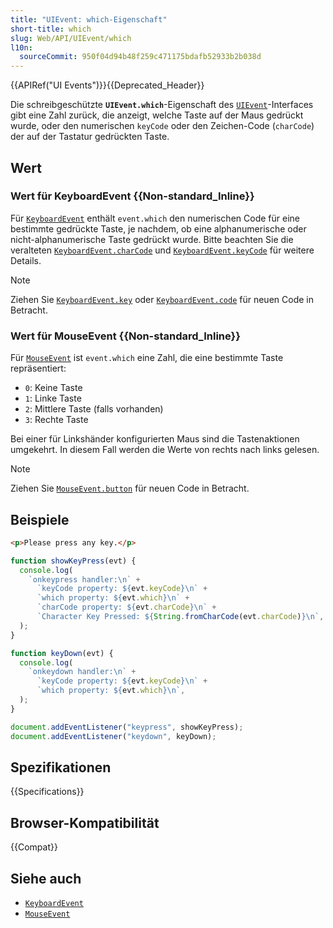```yaml
---
title: "UIEvent: which-Eigenschaft"
short-title: which
slug: Web/API/UIEvent/which
l10n:
  sourceCommit: 950f04d94b48f259c471175bdafb52933b2b038d
---
```


{{APIRef("UI Events")}}{{Deprecated_Header}}

Die schreibgeschützte **`UIEvent.which`**-Eigenschaft des [`UIEvent`](/de/docs/Web/API/UIEvent)-Interfaces gibt eine Zahl zurück, die anzeigt, welche Taste auf der Maus gedrückt wurde, oder den numerischen `keyCode` oder den Zeichen-Code (`charCode`) der auf der Tastatur gedrückten Taste.

## Wert

### Wert für KeyboardEvent {{Non-standard_Inline}}

Für [`KeyboardEvent`](/de/docs/Web/API/KeyboardEvent) enthält `event.which` den numerischen Code für eine bestimmte gedrückte Taste, je nachdem, ob eine alphanumerische oder nicht-alphanumerische Taste gedrückt wurde.
Bitte beachten Sie die veralteten [`KeyboardEvent.charCode`](/de/docs/Web/API/KeyboardEvent/charCode) und [`KeyboardEvent.keyCode`](/de/docs/Web/API/KeyboardEvent/keyCode) für weitere Details.

> [!NOTE]
> Ziehen Sie [`KeyboardEvent.key`](/de/docs/Web/API/KeyboardEvent/key) oder [`KeyboardEvent.code`](/de/docs/Web/API/KeyboardEvent/code) für neuen Code in Betracht.

### Wert für MouseEvent {{Non-standard_Inline}}

Für [`MouseEvent`](/de/docs/Web/API/MouseEvent) ist `event.which` eine Zahl, die eine bestimmte Taste repräsentiert:

- `0`: Keine Taste
- `1`: Linke Taste
- `2`: Mittlere Taste (falls vorhanden)
- `3`: Rechte Taste

Bei einer für Linkshänder konfigurierten Maus sind die Tastenaktionen umgekehrt.
In diesem Fall werden die Werte von rechts nach links gelesen.

> [!NOTE]
> Ziehen Sie [`MouseEvent.button`](/de/docs/Web/API/MouseEvent/button) für neuen Code in Betracht.

## Beispiele

```html
<p>Please press any key.</p>
```

```js
function showKeyPress(evt) {
  console.log(
    `onkeypress handler:\n` +
      `keyCode property: ${evt.keyCode}\n` +
      `which property: ${evt.which}\n` +
      `charCode property: ${evt.charCode}\n` +
      `Character Key Pressed: ${String.fromCharCode(evt.charCode)}\n`,
  );
}

function keyDown(evt) {
  console.log(
    `onkeydown handler:\n` +
      `keyCode property: ${evt.keyCode}\n` +
      `which property: ${evt.which}\n`,
  );
}

document.addEventListener("keypress", showKeyPress);
document.addEventListener("keydown", keyDown);
```

## Spezifikationen

{{Specifications}}

## Browser-Kompatibilität

{{Compat}}

## Siehe auch

- [`KeyboardEvent`](/de/docs/Web/API/KeyboardEvent)
- [`MouseEvent`](/de/docs/Web/API/MouseEvent)
